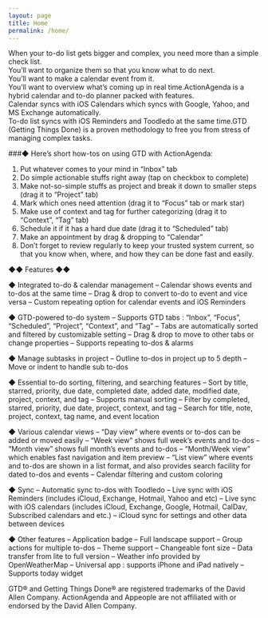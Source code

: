 ```yaml
---
layout: page
title: Home
permalink: /home/
---
```


When your to-do list gets bigger and complex, you need more than a simple check list.  
You’ll want to organize them so that you know what to do next.  
You’ll want to make a calendar event from it.  
You’ll want to overview what’s coming up in real time.ActionAgenda is a hybrid calendar and to-do planner packed with features.  
Calendar syncs with iOS Calendars which syncs with Google, Yahoo, and MS Exchange automatically.  
To-do list syncs with iOS Reminders and Toodledo at the same time.GTD (Getting Things Done) is a proven methodology to free you from stress of managing complex tasks.  

###◆ Here’s short how-tos on using GTD with ActionAgenda: 

1. Put whatever comes to your mind in “Inbox” tab
2. Do simple actionable stuffs right away (tap on checkbox to complete)
3. Make not-so-simple stuffs as project and break it down to smaller steps (drag it to “Project” tab)
4. Mark which ones need attention (drag it to “Focus” tab or mark star)
5. Make use of context and tag for further categorizing (drag it to “Context”, “Tag” tab)
6. Schedule it if it has a hard due date (drag it to “Scheduled” tab)
7. Make an appointment by drag & dropping to “Calendar”
8. Don’t forget to review regularly to keep your trusted system current,
so that you know when, where, and how they can be done fast and easily.

◆◆ Features ◆◆ 

◆ Integrated to-do & calendar management
– Calendar shows events and to-dos at the same time
– Drag & drop to convert to-do to event and vice versa
– Custom repeating option for calendar events and iOS Reminders

◆ GTD-powered to-do system
– Supports GTD tabs : “Inbox”, “Focus”, “Scheduled”, “Project”, “Context”, and “Tag”
– Tabs are automatically sorted and filtered by customizable setting
– Drag & drop to move to other tabs or change properties
– Supports repeating to-dos & alarms

◆ Manage subtasks in project
– Outline to-dos in project up to 5 depth
– Move or indent to handle sub to-dos

◆ Essential to-do sorting, filtering, and searching features
– Sort by title, starred, priority, due date, completed date, added date, modified date, project, context, and tag
– Supports manual sorting
– Filter by completed, starred, priority, due date, project, context, and tag
– Search for title, note, project, context, tag name, and event location

◆ Various calendar views
– “Day view” where events or to-dos can be added or moved easily
– “Week view” shows full week’s events and to-dos
– “Month view” shows full month’s events and to-dos
– “Month/Week view” which enables fast navigation and item preview
– “List view” where events and to-dos are shown in a list format, and also provides search facility for dated to-dos and events
– Calendar filtering and custom coloring

◆ Sync
– Automatic sync to-dos with Toodledo
– Live sync with iOS Reminders (includes iCloud, Exchange, Hotmail, Yahoo and etc)
– Live sync with iOS calendars (includes iCloud, Exchange, Google, Hotmail, CalDav, Subscribed calendars and etc.)
– iCloud sync for settings and other data between devices

◆ Other features
– Application badge
– Full landscape support
– Group actions for multiple to-dos
– Theme support
– Changeable font size
– Data transfer from lite to full version
– Weather info provided by OpenWeatherMap
– Universal app : supports iPhone and iPad natively
– Supports today widget

GTD® and Getting Things Done® are registered trademarks of the David Allen Company. ActionAgenda and Appeople are not affiliated with or endorsed by the David Allen Company.
